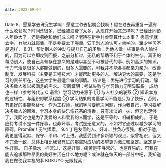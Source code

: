 ```yaml
---
date: 2022-09-04
---
```


Date
8、愿意学去研究生学啊！愿意工作去招聘会找啊！留在过去再重复一遍有什么收获呢？时间还很多，已经被浪费了太多，从现在开始又怎样呢？已经比同龄人年龄大了，还是把绝和他们成长吗？老待在新手村虐菜算什么本事？
愿意学就去学，有能力就揽话，不是非要去了哪里，受了别人的认可才能学的，至少学习不是选样，
8.31．帮助别人的冲动与提升自己的矛盾：为他人做一些事是令人愉悦的，因为可以立即收到回报，之前分析过，无私的帮助不利于个体的生存。真正的帮助别人，使自己具有存在意义的是难以甚至不可被替代的事、例如高深的知识。干力气活是很多人都能做到的，很多人需要的，可我并不能各事都亲力亲为，改善制度、发展科技（主要是工程技术）才能帮助更多的人、解决更大的需要，这是学习的责任所在，这是大学生最适合做的事情。
结论是：优先进行学习的行动，解决多数人难以被满足的需求。
实践证明：考试失败与学习动力无明显联系，成功也一样（参考线代与 C 语言）学习动力来源于 ① 与人社交的联系 ② 知识本身的逻辑性、与组织的联系程度 ③ 学习结果的考量学习不能是只为了快乐，否则，有更好的事能够替代，作为工程师，我的学习要解决问题，作为我自己，学习要解决多数人的困难，学习本身的快乐像花茶的清香，只有淡淡的一抹，但这也足够了，我同时也是为了我爱的人和爱我的人而学，这是平等的、相辅相成的。
于是应付考试不是一件好事，也非坏事，考试是无意义的，不如将它通过以减少学习的障碍。PromBe！无气挥索。
9.4
丁是友善的人、好斗、胜负心很强，相对于他，我更显得沉默、保守、平和、时上进。我感受到许多新颖的观点，似曾相识，但又不完全一致，总体上相比我曾有进的那些对成功的渴望更为激进和坚定。坚定是一件好事。
日子像水一样流过，这是好事，痛苦是不寻常的，也是容易的，可我在能去追求那种昂贵的美好生活在什么地方呢？或许就在每天的一部分中吧，我知道我在做使我幸福的事 KOKUYO 无限探索！
